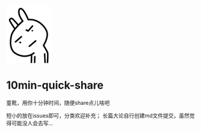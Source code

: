 <img src="./svg.svg" width="120">

# 10min-quick-share

童靴，用你十分钟时间，随便share点儿啥吧

短小的放在issues即可，分类欢迎补充；
长篇大论自行创建md文件提交，虽然觉得可能没人会去写...

